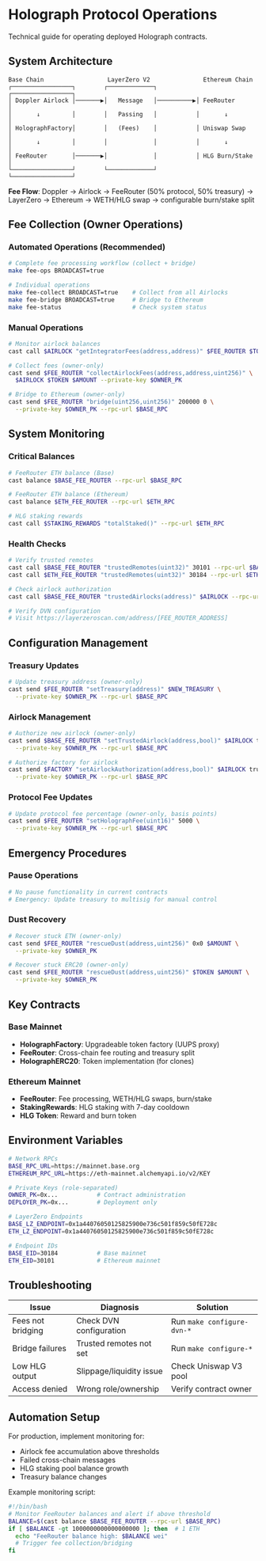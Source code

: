 # Holograph Protocol Operations

Technical guide for operating deployed Holograph contracts.

## System Architecture

```
Base Chain                  LayerZero V2               Ethereum Chain
┌─────────────────┐        ┌─────────────┐           ┌─────────────────┐
│ Doppler Airlock │───────▶│   Message   │──────────▶│ FeeRouter       │
│       ↓         │        │   Passing   │           │       ↓         │
│ HolographFactory│        │   (Fees)    │           │ Uniswap Swap    │
│       ↓         │        │             │           │       ↓         │
│ FeeRouter       │───────▶│             │           │ HLG Burn/Stake  │
└─────────────────┘        └─────────────┘           └─────────────────┘
```

**Fee Flow**: Doppler → Airlock → FeeRouter (50% protocol, 50% treasury) → LayerZero → Ethereum → WETH/HLG swap → configurable burn/stake split

## Fee Collection (Owner Operations)

### Automated Operations (Recommended)
```bash
# Complete fee processing workflow (collect + bridge)
make fee-ops BROADCAST=true

# Individual operations
make fee-collect BROADCAST=true    # Collect from all Airlocks
make fee-bridge BROADCAST=true     # Bridge to Ethereum
make fee-status                    # Check system status
```

### Manual Operations
```bash
# Monitor airlock balances
cast call $AIRLOCK "getIntegratorFees(address,address)" $FEE_ROUTER $TOKEN

# Collect fees (owner-only)
cast send $FEE_ROUTER "collectAirlockFees(address,address,uint256)" \
  $AIRLOCK $TOKEN $AMOUNT --private-key $OWNER_PK

# Bridge to Ethereum (owner-only) 
cast send $FEE_ROUTER "bridge(uint256,uint256)" 200000 0 \
  --private-key $OWNER_PK --rpc-url $BASE_RPC
```

## System Monitoring

### Critical Balances
```bash
# FeeRouter ETH balance (Base)
cast balance $BASE_FEE_ROUTER --rpc-url $BASE_RPC

# FeeRouter ETH balance (Ethereum)  
cast balance $ETH_FEE_ROUTER --rpc-url $ETH_RPC

# HLG staking rewards
cast call $STAKING_REWARDS "totalStaked()" --rpc-url $ETH_RPC
```

### Health Checks
```bash
# Verify trusted remotes
cast call $BASE_FEE_ROUTER "trustedRemotes(uint32)" 30101 --rpc-url $BASE_RPC
cast call $ETH_FEE_ROUTER "trustedRemotes(uint32)" 30184 --rpc-url $ETH_RPC

# Check airlock authorization  
cast call $BASE_FEE_ROUTER "trustedAirlocks(address)" $AIRLOCK --rpc-url $BASE_RPC

# Verify DVN configuration
# Visit https://layerzeroscan.com/address/[FEE_ROUTER_ADDRESS]
```

## Configuration Management

### Treasury Updates
```bash
# Update treasury address (owner-only)
cast send $FEE_ROUTER "setTreasury(address)" $NEW_TREASURY \
  --private-key $OWNER_PK --rpc-url $BASE_RPC
```

### Airlock Management  
```bash
# Authorize new airlock (owner-only)
cast send $BASE_FEE_ROUTER "setTrustedAirlock(address,bool)" $AIRLOCK true \
  --private-key $OWNER_PK --rpc-url $BASE_RPC

# Authorize factory for airlock
cast send $FACTORY "setAirlockAuthorization(address,bool)" $AIRLOCK true \
  --private-key $OWNER_PK --rpc-url $BASE_RPC
```

### Protocol Fee Updates
```bash
# Update protocol fee percentage (owner-only, basis points)
cast send $FEE_ROUTER "setHolographFee(uint16)" 5000 \
  --private-key $OWNER_PK --rpc-url $BASE_RPC
```

## Emergency Procedures

### Pause Operations
```bash
# No pause functionality in current contracts
# Emergency: Update treasury to multisig for manual control
```

### Dust Recovery
```bash
# Recover stuck ETH (owner-only)
cast send $FEE_ROUTER "rescueDust(address,uint256)" 0x0 $AMOUNT \
  --private-key $OWNER_PK

# Recover stuck ERC20 (owner-only)  
cast send $FEE_ROUTER "rescueDust(address,uint256)" $TOKEN $AMOUNT \
  --private-key $OWNER_PK
```

## Key Contracts

### Base Mainnet
- **HolographFactory**: Upgradeable token factory (UUPS proxy)
- **FeeRouter**: Cross-chain fee routing and treasury split
- **HolographERC20**: Token implementation (for clones)

### Ethereum Mainnet  
- **FeeRouter**: Fee processing, WETH/HLG swaps, burn/stake
- **StakingRewards**: HLG staking with 7-day cooldown
- **HLG Token**: Reward and burn token

## Environment Variables

```bash
# Network RPCs
BASE_RPC_URL=https://mainnet.base.org
ETHEREUM_RPC_URL=https://eth-mainnet.alchemyapi.io/v2/KEY

# Private Keys (role-separated)
OWNER_PK=0x...           # Contract administration
DEPLOYER_PK=0x...        # Deployment only

# LayerZero Endpoints
BASE_LZ_ENDPOINT=0x1a44076050125825900e736c501f859c50fE728c  
ETH_LZ_ENDPOINT=0x1a44076050125825900e736c501f859c50fE728c

# Endpoint IDs
BASE_EID=30184           # Base mainnet
ETH_EID=30101            # Ethereum mainnet
```

## Troubleshooting

| Issue | Diagnosis | Solution |
|-------|-----------|----------|
| Fees not bridging | Check DVN configuration | Run `make configure-dvn-*` |
| Bridge failures | Trusted remotes not set | Run `make configure-*` |
| Low HLG output | Slippage/liquidity issue | Check Uniswap V3 pool |
| Access denied | Wrong role/ownership | Verify contract owner |

## Automation Setup

For production, implement monitoring for:
- Airlock fee accumulation above thresholds
- Failed cross-chain messages  
- HLG staking pool balance growth
- Treasury balance changes

Example monitoring script:
```bash
#!/bin/bash
# Monitor FeeRouter balances and alert if above threshold
BALANCE=$(cast balance $BASE_FEE_ROUTER --rpc-url $BASE_RPC)
if [ $BALANCE -gt 1000000000000000000 ]; then  # 1 ETH
  echo "FeeRouter balance high: $BALANCE wei"
  # Trigger fee collection/bridging
fi
```